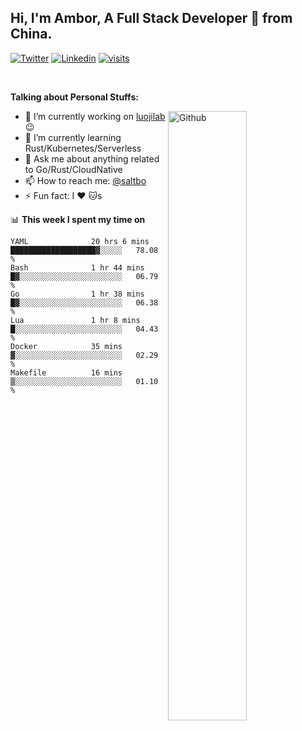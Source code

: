 ## Hi, I'm Ambor, A Full Stack Developer 🚀 from China.

[![Twitter](https://img.shields.io/badge/-saltbo-1ca0f1?style=flat&logo=twitter&logoColor=white)](https://twitter.com/rdsaltbo)
[![Linkedin](https://img.shields.io/badge/-saltbo-blue?style=flat&logo=Linkedin&logoColor=white)](https://www.linkedin.com/in/saltbo/)
[![visits](https://visitor.vercel.app/page/saltbo?color=light-green)](https://github.com/saltbo/)

&nbsp;  

**Talking about Personal Stuffs:**
<!-- Any image aligned to the right. Beware the width  -->
<img width="50%" align="right" alt="Github" src="https://raw.githubusercontent.com/saltbo/saltbo/master/images/git-header.svg" />

- 🔭 I’m currently working on [luojilab](https://github.com/luojilab) :wink:
- 🌱 I’m currently learning Rust/Kubernetes/Serverless
- 💬 Ask me about anything related to Go/Rust/CloudNative
- 📫 How to reach me: [@saltbo](https://twitter.com/rdsaltbo)
- ⚡ Fun fact: I :heart: :cat:s


📊 **This week I spent my time on**
<!--START_SECTION:waka-->

```text
YAML              20 hrs 6 mins   ███████████████████▓░░░░░   78.08 %
Bash              1 hr 44 mins    █▓░░░░░░░░░░░░░░░░░░░░░░░   06.79 %
Go                1 hr 38 mins    █▓░░░░░░░░░░░░░░░░░░░░░░░   06.38 %
Lua               1 hr 8 mins     █░░░░░░░░░░░░░░░░░░░░░░░░   04.43 %
Docker            35 mins         ▓░░░░░░░░░░░░░░░░░░░░░░░░   02.29 %
Makefile          16 mins         ▒░░░░░░░░░░░░░░░░░░░░░░░░   01.10 %
```

<!--END_SECTION:waka-->
